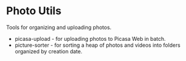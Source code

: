Photo Utils
===========

Tools for organizing and uploading photos.

* picasa-upload - for uploading photos to Picasa Web in batch.
* picture-sorter - for sorting a heap of photos and videos into folders organized by creation date.
